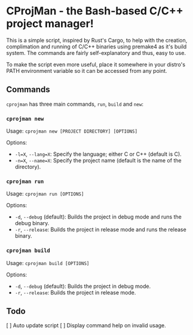 # CProjMan - the Bash-based C/C++ project manager!

This is a simple script, inspired by Rust's Cargo, to help with the creation, complimation and 
running of C/C++ binaries using premake4 as it's build system. The commands are fairly 
self-explanatory and thus, easy to use.

To make the script even more useful, place it somewhere in your distro's PATH environment variable 
so it can be accessed from any point.

## Commands

`cprojman` has three main commands, `run`, `build` and `new`:

### `cprojman new`
Usage: `cprojman new [PROJECT DIRECTORY] [OPTIONS]`

Options:

- `-l=X`, `--lang=X`: Specify the language; either C or C++ (default is C).
- `-n=X`, `--name=X`: Specify the project name (default is the name of the directory).

### `cprojman run`
Usage: `cprojman run [OPTIONS]`

Options:

- `-d`, `--debug` (default): Builds the project in debug mode and runs the debug binary.
- `-r`, `--release`: Builds the project in release mode and runs the release binary.

### `cprojman build`
Usage: `cprojman build [OPTIONS]`

Options:

- `-d`, `--debug` (default): Builds the project in debug mode.
- `-r`, `--release`: Builds the project in release mode.

## Todo

[ ] Auto update script
[ ] Display command help on invalid usage.
